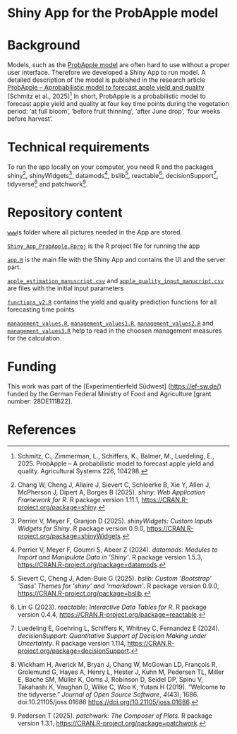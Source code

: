 # Shiny App for the ProbApple model

# Background
Models, such as the [ProbApple model](https://doi.org/10.5281/zenodo.14202192) are often hard to use without a proper user interface. Therefore we developed a Shiny App to run model. 
A detailed description of the model is published in the research article [ProbApple – Aprobabilistic model to forecast apple yield and quality](https://doi.org/10.1016/j.agsy.2025.104298) (Schmitz et al., 2025)[^1]
In short, ProbApple is a probabilistic model to forecast apple yield and quality at four key time points during the vegetation period: ‘at full bloom’, ‘before fruit thinning’, ‘after June drop’, ‘four weeks before harvest’. 

# Technical requirements
To run the app locally on your computer, you need R and the packages shiny[^2], shinyWidgets[^3], datamods[^4], bslib[^5], reactable[^6], decisionSupport[^7], tidyverse[^8] and patchwork[^9].

# Repository content
[`www`](https://github.com/ChristineSchmitz/Shiny_App_ProbApple/tree/main/www)is folder where all pictures needed in the App are stored. 

[`Shiny_App_ProbApple.Rproj`](https://github.com/ChristineSchmitz/Shiny_App_ProbApple/blob/main/Shiny_App_ProbApple.Rproj) is the R project file for running the app

[`app.R`](https://github.com/ChristineSchmitz/Shiny_App_ProbApple/blob/main/app.R) is the main file with the Shiny App and contains the UI and the server part. 

[`apple_estimation_manuscript.csv`](https://github.com/ChristineSchmitz/Shiny_App_ProbApple/blob/main/apple_estimation_manuscript.csv) and [`apple_quality_input_manucript.csv`](https://github.com/ChristineSchmitz/Shiny_App_ProbApple/blob/main/apple_quality_input_manuscript.csv) are files with the initial input parameters

[`functions_v2.R`](https://github.com/ChristineSchmitz/Shiny_App_ProbApple/blob/main/functions_v2.R) contains the yield and quality prediction functions for all forecasting time points

[`management_values.R`](https://github.com/ChristineSchmitz/Shiny_App_ProbApple/blob/main/management_values.R), [`management_values1.R`](https://github.com/ChristineSchmitz/Shiny_App_ProbApple/blob/main/management_values1.R), [`management_values2.R`](https://github.com/ChristineSchmitz/Shiny_App_ProbApple/blob/main/management_values2.R) and [`management_values3.R`](https://github.com/ChristineSchmitz/Shiny_App_ProbApple/blob/main/management_values3.R) help to read in the choosen management measures for the calculation.

# Funding
This work was part of the [Experimentierfeld Südwest] (https://ef-sw.de/) funded by the German Federal Ministry of Food and Agriculture [grant number: 28DE111B22].

# References

[^1]: Schmitz, C., Zimmerman, L., Schiffers, K., Balmer, M., Luedeling, E., 2025. ProbApple – A probabilistic model to forecast apple yield and quality. Agricultural Systems 226, 104298.
[^2]: Chang W, Cheng J, Allaire J, Sievert C, Schloerke B, Xie Y, Allen J, McPherson J, Dipert A, Borges B (2025).
  _shiny: Web Application Framework for R_. R package version 1.11.1,
  <https://CRAN.R-project.org/package=shiny>.
[^3]: Perrier V, Meyer F, Granjon D (2025). _shinyWidgets: Custom Inputs Widgets for Shiny_. R package version
  0.9.0, <https://CRAN.R-project.org/package=shinyWidgets>.
[^4]: Perrier V, Meyer F, Goumri S, Abeer Z (2024). _datamods: Modules to Import and Manipulate Data in 'Shiny'_. R
  package version 1.5.3, <https://CRAN.R-project.org/package=datamods>.
[^5]: Sievert C, Cheng J, Aden-Buie G (2025). _bslib: Custom 'Bootstrap' 'Sass' Themes for 'shiny' and 'rmarkdown'_.
  R package version 0.9.0, <https://CRAN.R-project.org/package=bslib>.
[^6]: Lin G (2023). _reactable: Interactive Data Tables for R_. R package version 0.4.4,
  <https://CRAN.R-project.org/package=reactable>.
[^7]: Luedeling E, Goehring L, Schiffers K, Whitney C, Fernandez E (2024). _decisionSupport: Quantitative Support of
  Decision Making under Uncertainty_. R package version 1.114,
  <https://CRAN.R-project.org/package=decisionSupport>.
[^8]: Wickham H, Averick M, Bryan J, Chang W, McGowan LD, François R, Grolemund G, Hayes A, Henry L, Hester J, Kuhn
  M, Pedersen TL, Miller E, Bache SM, Müller K, Ooms J, Robinson D, Seidel DP, Spinu V, Takahashi K, Vaughan D,
  Wilke C, Woo K, Yutani H (2019). “Welcome to the tidyverse.” _Journal of Open Source Software_, *4*(43), 1686.
  doi:10.21105/joss.01686 <https://doi.org/10.21105/joss.01686>.
[^9]: Pedersen T (2025). _patchwork: The Composer of Plots_. R package version 1.3.1,
  <https://CRAN.R-project.org/package=patchwork>.